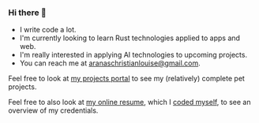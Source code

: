 ### Hi there 👋

- I write code a lot.
- I'm currently looking to learn Rust technologies applied to apps and web.
- I'm really interested in applying AI technologies to upcoming projects.
- You can reach me at aranaschristianlouise@gmail.com.


Feel free to look at [my projects portal](https://chrsrns.github.io/personal-projects-portal/) to see my (relatively) complete pet projects.

Feel free to also look at [my online resume](https://chrsrns.github.io/css-resume/), which I [coded myself](https://github.com/chrsrns/css-resume), to see an overview of my credentials.

<!--
**chrsrns/chrsrns** is a ✨ _special_ ✨ repository because its `README.md` (this file) appears on your GitHub profile.

Here are some ideas to get you started:

- 🔭 I’m currently working on ...
- 🌱 I’m currently learning ...
- 👯 I’m looking to collaborate on ...
- 🤔 I’m looking for help with ...
- 💬 Ask me about ...
- 📫 How to reach me: ...
- 😄 Pronouns: ...
- ⚡ Fun fact: ...
-->
